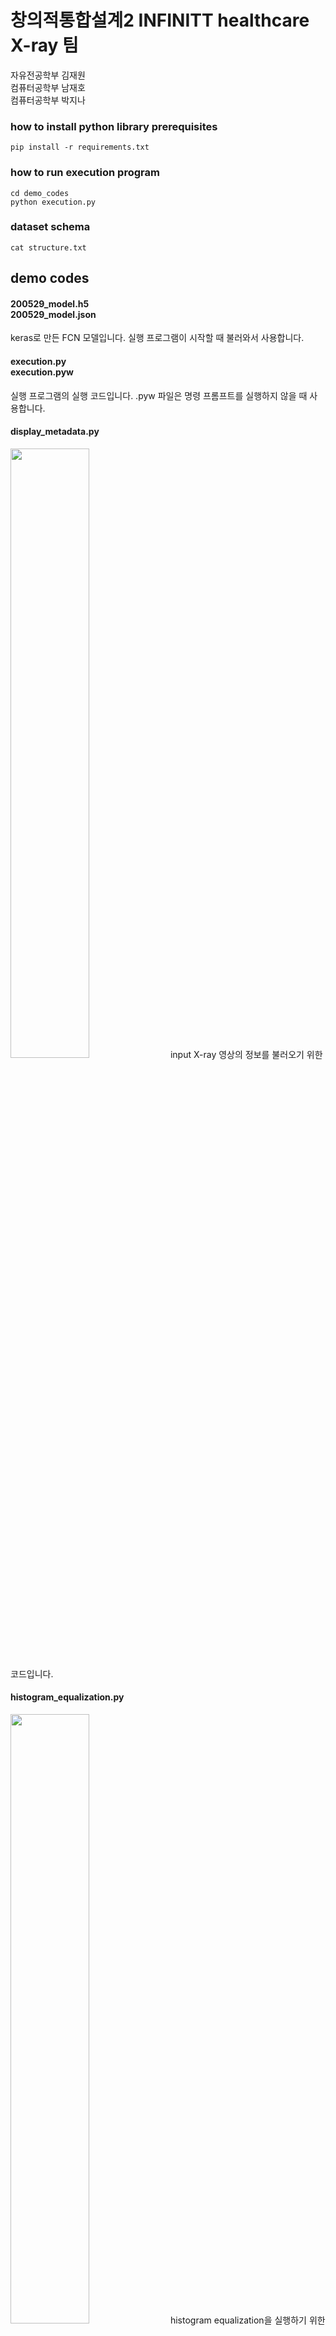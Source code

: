 # 창의적통합설계2 INFINITT healthcare X-ray 팀
자유전공학부 김재원  
컴퓨터공학부 남재호  
컴퓨터공학부 박지나  

### how to install python library prerequisites
`pip install -r requirements.txt`

### how to run execution program
`cd demo_codes`  
`python execution.py`

### dataset schema
`cat structure.txt`

## demo codes

#### 200529_model.h5 <br/> 200529_model.json
keras로 만든 FCN 모델입니다. 실행 프로그램이 시작할 때 불러와서 사용합니다.

#### execution.py <br/> execution.pyw
실행 프로그램의 실행 코드입니다. .pyw 파일은 명령 프롬프트를 실행하지 않을 때 사용합니다.

#### display_metadata.py
<img src="https://user-images.githubusercontent.com/32262002/85721116-07787400-b72c-11ea-8418-689daa454c09.png" width="50%" height="50%">
input X-ray 영상의 정보를 불러오기 위한 코드입니다.

#### histogram_equalization.py
<img src="https://user-images.githubusercontent.com/32262002/85721362-40b0e400-b72c-11ea-9397-da94a3173fee.png" width="50%" height="50%">
histogram equalization을 실행하기 위한 코드입니다.

#### brightness_contrast_control.py
<img src="https://user-images.githubusercontent.com/32262002/85722678-7efad300-b72d-11ea-954e-712672a60efd.png" width="50%" height="50%">
영상의 밝기와 대비를 조절하기 위한 코드입니다.

#### windowing.py <br/> windowing.png
<img src="https://user-images.githubusercontent.com/32262002/85722970-c1bcab00-b72d-11ea-898c-c691ae3281c3.png" width="50%" height="50%">
영상의 windowing을 조절하기 위한 코드입니다.

#### canny_edge_detection.py
<img src="https://user-images.githubusercontent.com/32262002/85723870-9e463000-b72e-11ea-8e4e-277c16d558f3.png" width="50%" height="50%">
lung에 대해 canny edge detection으로 landmark를 찾기 위한 코드입니다.

#### black_white_windowing.py
<img src="https://user-images.githubusercontent.com/32262002/85723544-4e676900-b72e-11ea-917b-9cc7e211cbeb.png" width="50%" height="50%">
lung에 대해 windowing으로 landmark와 anatomical imaging range를 찾기 위한 코드입니다.

#### fcn.py
<img src="https://user-images.githubusercontent.com/32262002/85724487-36dcb000-b72f-11ea-9224-f35138911d78.png" width="50%" height="50%">
lung에 대해 FCN 모델을 이용하여 landmark와 anatomical imaging range를 찾기 위한 코드입니다.

#### skull_super_pixel_clustering.py
<img src="https://user-images.githubusercontent.com/32262002/85724814-891dd100-b72f-11ea-9f89-916e3eab24f0.png" width="50%" height="50%">
skull에 대해 super pixel clustering으로 landmark와 anatomical imaging range를 찾기 위한 코드입니다.

#### skull.py
<img src="https://user-images.githubusercontent.com/32262002/85725290-f16cb280-b72f-11ea-9fe5-c5cc37188f0a.png" width="50%" height="50%">
skull에 대해 windowing으로 anatomical imaging range를 찾기 위한 코드입니다.

#### plt.py
결과 출력을 위한 matplotlib.pyplot 코드를 공유하는 코드입니다.

#### make_dicom.py
head X-ray가 존재하지 않아 png, jpg 파일을 사용하여 DICOM 파일을 만들기 위한 코드입니다.

## lung ##

### fcn
#### └ predict_image
lung DICOM image에 대해 predict를 해 본 결과를 저장하는 폴더입니다.

#### └ test_result
anatomical imaging range를 찾기 위해 여러가지 방법으로 테스트해 본 코드입니다.

#### └ 200420_test256.txt ~ 200529_result.txt
4월부터 현재까지 여러 모델을 만들어 본 기록이고, `200529_model.h5`와 `200529_model.json`이 최신 버전입니다. 따라서 200420 ~ 200523 result, model은 중요하게 생각하지 않아도 됩니다. 200529_model을 어떻게 만들었는지는 200529_result.txt에 나와 있습니다. 먼저 450개의 train set, 113개의 val set, 141개의 test set으로 구성되었으며, 512 * 512 size의 image로 preprocessing된 input을 사용합니다. model의 구조는 5개의 (conv - maxpooling), 1개의 dense, 5개의 (upsampling - conv)로 구성됩니다. 전체 param의 개수는 2M 정도이고, epoch 100회에 대해 dice coefficient가 95% 이상 나왔습니다.

#### ├ preprocess_256.py <br/> └ preprocess_512.py
학습을 png image로 진행하였기 때문에 DICOM file을 불러오지는 않습니다. 불러온 이미지 파일을 256 * 256 또는 512 * 512 size의 numpy array로 바꾸어 저장합니다. 최신 버전은 512 * 512 size를 적용한 `preprocess_512.py`입니다.

#### ├ train_256.py <br/> ├ train_512.py <br/> └ train_512_v2.py
preprocess_256.py, preprocess_512.py에서 저장한 numpy array를 불러와 학습을 진행합니다. 학습에 사용되었던 주요 설정은 다음과 같습니다.  
optimizer = Adam  
metrics = [dice_coef]  
epochs = 100  
batch_size = 8  
callbacks = ReduceLROnPlateau  
learning rate = 0.2  
patience = 8  
`train_512.py`가 최신 버전이며, train_256.py는 이전해 시도해보았던 코드이고, train_512_v2.py는 시도해보았으나 실패한 코드입니다.

#### ├ predict_dicom.py <br/> └ predict.py
anatomical imaging range를 잘 찾아내는지 검사하기 위해 SIIM dataset을 이용하여 테스트하는 코드입니다. DICOM 파일과 bounding box metadata를 불러와서 landmark 추출, anatomical imaging range 계산을 마친 후 정답과 결과의 차이를 저장합니다. 그 결과의 차이로 k-fold validation을 수행합니다. `predict_dicom.py`가 최신 버전입니다.

#### └ kfold.py
predict_dicom.py에서 예측한 결과를 토대로 10-fold validation을 수행합니다. 정확도는 +- 2cm 오차 안으로 들어오는 경우 정답이라고 하였고, 벗어나는 경우 오답이라고 정의한 metric입니다.

#### ├ mask_to_img.py <br/> ├ merge_leftMask_and_rightMask.py <br/> └ xray_to_img.py
dataset을 만들기 위해 image를 전처리하는 코드입니다. 크게 중요하지 않습니다.

# X-Ray-Edge-Detection
